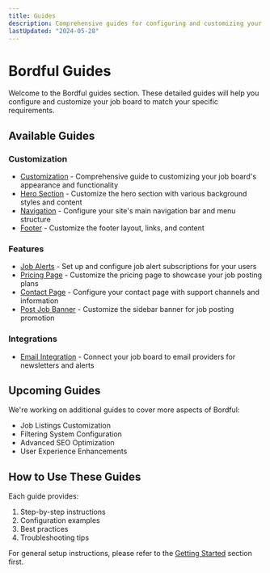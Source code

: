 ```yaml
---
title: Guides
description: Comprehensive guides for configuring and customizing your Bordful job board.
lastUpdated: "2024-05-28"
---
```


# Bordful Guides

Welcome to the Bordful guides section. These detailed guides will help you configure and customize your job board to match your specific requirements.

## Available Guides

### Customization

- [Customization](/docs/guides/customization.md) - Comprehensive guide to customizing your job board's appearance and functionality
- [Hero Section](/docs/guides/hero-section.md) - Customize the hero section with various background styles and content
- [Navigation](/docs/guides/navigation.md) - Configure your site's main navigation bar and menu structure
- [Footer](/docs/guides/footer.md) - Customize the footer layout, links, and content

### Features

- [Job Alerts](/docs/guides/job-alerts.md) - Set up and configure job alert subscriptions for your users
- [Pricing Page](/docs/guides/pricing.md) - Customize the pricing page to showcase your job posting plans
- [Contact Page](/docs/guides/contact.md) - Configure your contact page with support channels and information
- [Post Job Banner](/docs/guides/post-job-banner.md) - Customize the sidebar banner for job posting promotion

### Integrations

- [Email Integration](/docs/guides/email-integration.md) - Connect your job board to email providers for newsletters and alerts

## Upcoming Guides

We're working on additional guides to cover more aspects of Bordful:

- Job Listings Customization
- Filtering System Configuration
- Advanced SEO Optimization
- User Experience Enhancements

## How to Use These Guides

Each guide provides:

1. Step-by-step instructions
2. Configuration examples
3. Best practices
4. Troubleshooting tips

For general setup instructions, please refer to the [Getting Started](/docs/getting-started/index.md) section first. 